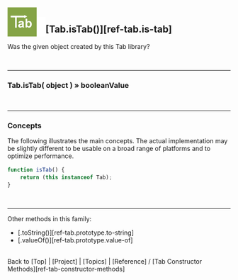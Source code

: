 <a name="top" ></a>

<img src="../img/tab-logo128.png" alt="Tab logo" align="left" style="float:left; margin-top:-22px;" height="66" /><img src="../img/1x1.png" align="left" style="float:left;" height="44" width="20" />
## [Tab.isTab()][ref-tab.is-tab]

Was the given object created by this Tab library?

<br />

---
### Tab.isTab( object ) » booleanValue

<br />

---
### Concepts

The following illustrates the main concepts.  The actual implementation may be slightly different to be usable on a broad range of platforms and to optimize performance.

````javascript
function isTab() {
    return (this instanceof Tab);
}
````

<br />

---

Other methods in this family:
*   [.toString()][ref-tab.prototype.to-string]
*   [.valueOf()][ref-tab.prototype.value-of]



<br /> Back to [Top] | [Project] | [Topics] | [Reference] / [Tab Constructor Methods][ref-tab-constructor-methods] <br />
